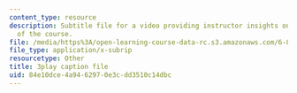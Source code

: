 ```yaml
---
content_type: resource
description: Subtitle file for a video providing instructor insights on the history
  of the course.
file: /media/https%3A/open-learning-course-data-rc.s3.amazonaws.com/6-811-principles-and-practice-of-assistive-technology-fall-2014/84e10dce4a9462970e3cdd3510c14dbc_DbUa8w0W74.srt
file_type: application/x-subrip
resourcetype: Other
title: 3play caption file
uid: 84e10dce-4a94-6297-0e3c-dd3510c14dbc
---
```

